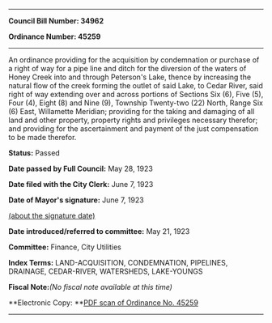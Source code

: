 

********

**Council Bill Number: 34962**
   
**Ordinance Number: 45259**
********

 An ordinance providing for the acquisition by condemnation or purchase of a right of way for a pipe line and ditch for the diversion of the waters of Honey Creek into and through Peterson's Lake, thence by increasing the natural flow of the creek forming the outlet of said Lake, to Cedar River, said right of way extending over and across portions of Sections Six (6), Five (5), Four (4), Eight (8) and Nine (9), Township Twenty-two (22) North, Range Six (6) East, Willamette Meridian; providing for the taking and damaging of all land and other property, property rights and privileges necessary therefor; and providing for the ascertainment and payment of the just compensation to be made therefor.

**Status:** Passed
   
**Date passed by Full Council:** May 28, 1923
   
**Date filed with the City Clerk:** June 7, 1923
   
**Date of Mayor's signature:** June 7, 1923
   
[(about the signature date)](/~public/approvaldate.htm)
   
   
   
**Date introduced/referred to committee:** May 21, 1923
   
**Committee:** Finance, City Utilities
   
   
**Index Terms:** LAND-ACQUISITION, CONDEMNATION, PIPELINES, DRAINAGE, CEDAR-RIVER, WATERSHEDS, LAKE-YOUNGS

**Fiscal Note:**_(No fiscal note available at this time)_

**Electronic Copy: **[PDF scan of Ordinance No. 45259](/~archives/Ordinances/Ord_45259.pdf)

********

